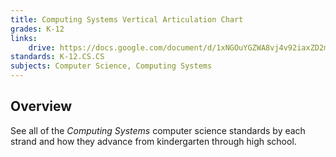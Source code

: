 ```yaml
---
title: Computing Systems Vertical Articulation Chart
grades: K-12
links:
    drive: https://docs.google.com/document/d/1xNGOuYGZWA8vj4v92iaxZD2mLaylr85ifHCaE7GF1OA/edit?usp=drive_link
standards: K-12.CS.CS
subjects: Computer Science, Computing Systems
---
```


## Overview

See all of the *Computing Systems* computer science standards by each strand and how they advance from kindergarten through high school.